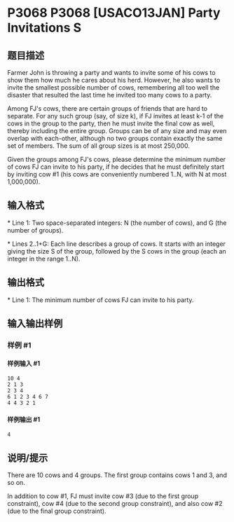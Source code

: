 # P3068 P3068 [USACO13JAN] Party Invitations S

## 题目描述

Farmer John is throwing a party and wants to invite some of his cows to show them how much he cares about his herd.  However, he also wants to invite the smallest possible number of cows, remembering all too well the disaster that resulted the last time he invited too many cows to a party.

Among FJ's cows, there are certain groups of friends that are hard to separate.  For any such group (say, of size k), if FJ invites at least k-1 of the cows in the group to the party, then he must invite the final cow as well, thereby including the entire group.  Groups can be of any size and may even overlap with each-other, although no two groups contain exactly the same set of members.  The sum of all group sizes is at most 250,000.

Given the groups among FJ's cows, please determine the minimum number of cows FJ can invite to his party, if he decides that he must definitely start by inviting cow #1 (his cows are conveniently numbered 1..N, with N at most 1,000,000).



## 输入格式

\* Line 1: Two space-separated integers: N (the number of cows), and G (the number of groups).

\* Lines 2..1+G: Each line describes a group of cows.  It starts with an integer giving the size S of the group, followed by the S cows in the group (each an integer in the range 1..N).



## 输出格式

\* Line 1: The minimum number of cows FJ can invite to his party.




## 输入输出样例

### 样例 #1

#### 样例输入 #1

```
10 4 
2 1 3 
2 3 4 
6 1 2 3 4 6 7 
4 4 3 2 1
```

#### 样例输出 #1

```
4
```

## 说明/提示

There are 10 cows and 4 groups.  The first group contains cows 1 and 3, and so on.


In addition to cow #1, FJ must invite cow #3 (due to the first group constraint), cow #4 (due to the second group constraint), and also cow #2 (due to the final group constraint).


